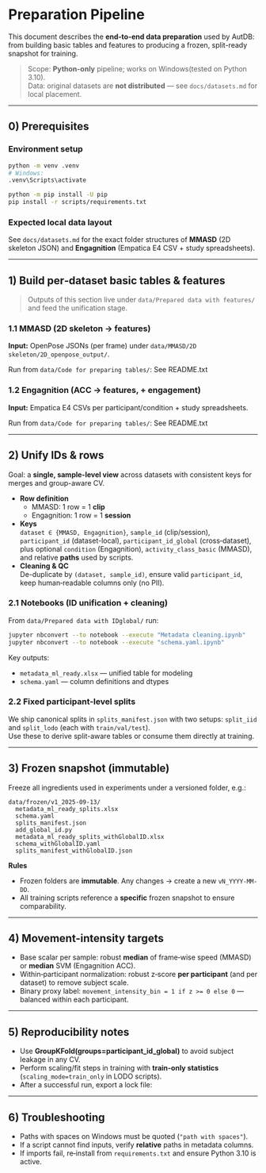 # Preparation Pipeline

This document describes the **end-to-end data preparation** used by AutDB: from building basic tables and features to producing a frozen, split-ready snapshot for training.

> Scope: **Python-only** pipeline; works on Windows(tested on Python 3.10).  
> Data: original datasets are **not distributed** — see `docs/datasets.md` for local placement.

---

## 0) Prerequisites

### Environment setup
```bash
python -m venv .venv
# Windows:
.venv\Scripts\activate

python -m pip install -U pip
pip install -r scripts/requirements.txt
```

### Expected local data layout
See `docs/datasets.md` for the exact folder structures of **MMASD** (2D skeleton JSON) and **Engagnition** (Empatica E4 CSV + study spreadsheets).

---

## 1) Build per‑dataset basic tables & features

> Outputs of this section live under `data/Prepared data with features/` and feed the unification stage.

### 1.1 MMASD (2D skeleton → features)
**Input:** OpenPose JSONs (per frame) under `data/MMASD/2D skeleton/2D_openpose_output/`.

Run from `data/Code for preparing tables/`:
See README.txt

### 1.2 Engagnition (ACC → features, + engagement)
**Input:** Empatica E4 CSVs per participant/condition + study spreadsheets.

Run from `data/Code for preparing tables/`:
See README.txt

---

## 2) Unify IDs & rows

Goal: a **single, sample-level view** across datasets with consistent keys for merges and group-aware CV.

- **Row definition**  
  - MMASD: 1 row = 1 **clip**  
  - Engagnition: 1 row = 1 **session**
- **Keys**  
  `dataset ∈ {MMASD, Engagnition}`, `sample_id` (clip/session), `participant_id` (dataset-local), `participant_id_global` (cross‑dataset), plus optional `condition` (Engagnition), `activity_class_basic` (MMASD), and relative **paths** used by scripts.
- **Cleaning & QC**  
  De-duplicate by `(dataset, sample_id)`, ensure valid `participant_id`, keep human‑readable columns only (no PII).

### 2.1 Notebooks (ID unification + cleaning)
From `data/Prepared data with IDglobal/` run:
```bash
jupyter nbconvert --to notebook --execute "Metadata cleaning.ipynb"     --output "Metadata_cleaning_executed.ipynb"
jupyter nbconvert --to notebook --execute "schema.yaml.ipynb"           --output "schema_executed.ipynb"
```
Key outputs:
- `metadata_ml_ready.xlsx` — unified table for modeling
- `schema.yaml` — column definitions and dtypes

### 2.2 Fixed participant-level splits
We ship canonical splits in `splits_manifest.json` with two setups: `split_iid` and `split_lodo` (each with `train/val/test`).  
Use these to derive split-aware tables or consume them directly at training.

---

## 3) Frozen snapshot (immutable)

Freeze all ingredients used in experiments under a versioned folder, e.g.:
```
data/frozen/v1_2025-09-13/
  metadata_ml_ready_splits.xlsx
  schema.yaml
  splits_manifest.json
  add_global_id.py
  metadata_ml_ready_splits_withGlobalID.xlsx
  schema_withGlobalID.yaml
  splits_manifest_withGlobalID.json
```
**Rules**
- Frozen folders are **immutable**. Any changes → create a new `vN_YYYY-MM-DD`.
- All training scripts reference a **specific** frozen snapshot to ensure comparability.

---

## 4) Movement-intensity targets

- Base scalar per sample: robust **median** of frame‑wise speed (MMASD) or **median** SVM (Engagnition ACC).  
- Within‑participant normalization: robust z‑score **per participant** (and per dataset) to remove subject scale.  
- Binary proxy label: `movement_intensity_bin = 1 if z >= 0 else 0` — balanced within each participant.

---

## 5) Reproducibility notes

- Use **GroupKFold(groups=participant_id_global)** to avoid subject leakage in any CV.  
- Perform scaling/fit steps in training with **train-only statistics** (`scaling_mode=train_only` in LODO scripts).  
- After a successful run, export a lock file:  

---

## 6) Troubleshooting

- Paths with spaces on Windows must be quoted (`"path with spaces"`).  
- If a script cannot find inputs, verify **relative** paths in metadata columns.  
- If imports fail, re‑install from `requirements.txt` and ensure Python 3.10 is active.

